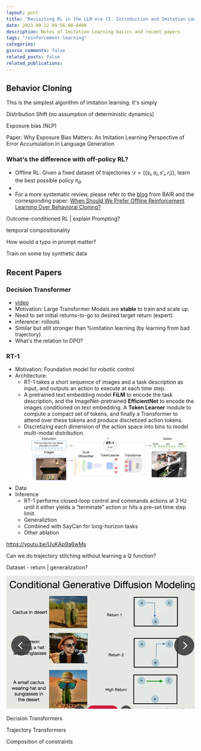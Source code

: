 ```yaml
---
layout: post
title: "Revisiting RL in the LLM era (I. Introduction and Imitation Learning)"
date: 2023-09-22 09:56:00-0400
description: Notes of Imitation Learning basics and recent papers
tags: "reinforcement-learning"
categories:
giscus_comments: false
related_posts: false
related_publications: 
---
```



## Behavior Cloning

This is the simplest algorithm of imitation learning. It's simply 



Distribution Shift (no assumption of deterministic dynamics)

Exposure bias (NLP)

Paper: Why Exposure Bias Matters: An Imitation Learning Perspective of Error Accumulation in Language Generation

### What's the difference with off-policy RL?

- Offline RL: Given a fixed dataset of trajectories $\mathcal{D}=\{(s_i, a_i, s'_i, r_i)\}$, learn the best possible policy $\pi_\theta$.
- 
- For a more systematic review, please refer to the [blog](https://bair.berkeley.edu/blog/2022/04/25/rl-or-bc/) from BAIR and the corresponding paper: [When Should We Prefer Offline Reinforcement Learning Over Behavioral Cloning?]((https://arxiv.org/abs/2204.05618))

Outcome-conditioned RL | explain Prompting?

temporal compositionality

How would a typo in prompt matter?

Train on some toy synthetic data

## Recent Papers

### Decision Transformer

- [video](https://www.youtube.com/watch?v=w4Bw8WYL8Ps)
- Motivation: Large Transformer Modals are **stable** to train and scale up.
- Need to set initial returns-to-go to desired target return (expert)
- inference: rollouts
- Similar but still stronger than %imitation learning (by learning from bad trajectory)
- What's the relation to DPO?

### RT-1

- Motivation: Foundation model for robotic control
- Architecture:
  - RT-1 takes a short sequence of images and a task description as input, and outputs an action to execute at each time step.
  - A pretrained text embedding model **FiLM** to encode the task description, and the ImageNet-pretrained **EfficientNet** to encode the images conditioned on text embedding. A **Token Learner** module to compute a compact set of tokens, and finally a Transformer to attend over these tokens and produce discretized action tokens.
  - Discretizing each dimension of the action space into bins to model multi-modal distribution.  
  ![Alt text](2023-09-22-imitation-learning.assets\image-rt1.png)
- Data
- Inference
  - RT-1 performs closed-loop control and commands actions at 3 Hz until it either yields a “terminate” action or hits a pre-set time step limit.
  - Generaliztion
  - Combined with SayCan for long-horizon tasks
  - Other ablation


https://youtu.be/UuKAp9a6wMs





Can we do trajectory stitching without learning a Q function? 

Dataset - return | generalization?

![image-20230925100730599](2023-09-22-imitation-learning.assets/image-20230925100730599.png)

Decision Transformers

Trajectory Transformers	

 

Composition of constraints